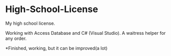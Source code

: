 # High-School-License

My high school license.

Working with Access Database and C# (Visual Studio).
A waitress helper for any order.



*Finished, working, but it can be improved(a lot)
